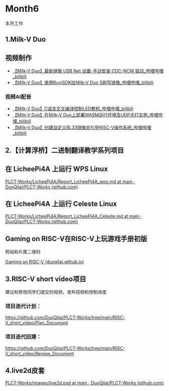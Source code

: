 # Month6

本月工作

## 1.Milk-V Duo

## 视频制作

- [【Milk-V Duo】最新镜像 USB Net 设置-手动安装 CDC-NCM 驱动_哔哩哔哩_bilibili](https://www.bilibili.com/video/BV1JQp3e7E53/?spm_id_from=333.999.0.0&vd_source=417238cd96b1b549d14bcb35a9da3cf0)
- [【Milk-V Duo】使用RuyiSDK给Milk-V Duo S刷写镜像_哔哩哔哩_bilibili](https://www.bilibili.com/video/BV1VMtweWEkZ/?spm_id_from=333.999.0.0&vd_source=417238cd96b1b549d14bcb35a9da3cf0)
### 视频AI配音

- [【Milk-V Duo】C语言交叉编译控制LED教程_哔哩哔哩_bilibili](https://www.bilibili.com/video/BV1Akp3eWEeK/?spm_id_from=333.999.0.0&vd_source=417238cd96b1b549d14bcb35a9da3cf0)
- [【Milk-V Duo】在Milk-V Duo上部署WASM运行环境及UDP点灯实例_哔哩哔哩_bilibili](https://www.bilibili.com/video/BV13P4Ze6E13/?spm_id_from=333.999.0.0&vd_source=417238cd96b1b549d14bcb35a9da3cf0)
- [【Milk-V Duo】创建自定义BL33镜像并引导RISC-V操作系统_哔哩哔哩_bilibili](https://www.bilibili.com/video/BV1umbweDEnK/?spm_id_from=333.999.0.0&vd_source=417238cd96b1b549d14bcb35a9da3cf0)
## 2.【计算浮桥】二进制翻译教学系列项目

## 在 LicheePi4A 上运行 WPS Linux
[PLCT-Works/LicheePi4A/Report_LicheePi4A_wps.md at main · DuoQilai/PLCT-Works (github.com)](https://github.com/DuoQilai/PLCT-Works/blob/main/LicheePi4A/Report_LicheePi4A_wps.md)
## 在 LicheePi4A 上运行 Celeste Linux

[PLCT-Works/LicheePi4A/Report_LicheePi4A_Celeste.md at main · DuoQilai/PLCT-Works (github.com)](https://github.com/DuoQilai/PLCT-Works/blob/main/LicheePi4A/Report_LicheePi4A_Celeste.md)
## Gaming on RISC-V在RISC-V上玩游戏手册初版
网站和片尾二维码

[Gaming on RISC-V (duoqilai.github.io)](https://duoqilai.github.io/Games_Docs/)
## 3.RISC-V short video项目
建议和修改同学们提交的视频，发布视频和控制进度
### 项目迭代计划：

https://github.com/DuoQilai/PLCT-Works/tree/main/RISC-V_short_video/Plan_Document

### 项目迭代回溯：

https://github.com/DuoQilai/PLCT-Works/tree/main/RISC-V_short_video/Review_Document

## 4.live2d皮套

[PLCT-Works/images/live2d.psd at main · DuoQilai/PLCT-Works (github.com)](https://github.com/DuoQilai/PLCT-Works/blob/main/images/live2d.psd)